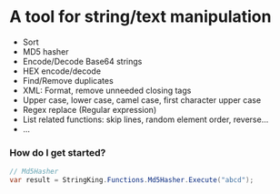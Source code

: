 
# A tool for string/text manipulation 

* Sort
* MD5 hasher
* Encode/Decode Base64 strings
* HEX encode/decode
* Find/Remove duplicates
* XML: Format, remove unneeded closing tags
* Upper case, lower case, camel case, first character upper case
* Regex replace (Regular expression)
* List related functions: skip lines, random element order, reverse...
* ...

### How do I get started?

```csharp
// Md5Hasher
var result = StringKing.Functions.Md5Hasher.Execute("abcd");
```
